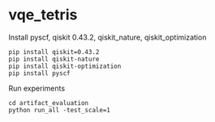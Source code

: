 # vqe_tetris

Install pyscf, qiskit 0.43.2, qiskit_nature, qiskit_optimization
```
pip install qiskit=0.43.2
pip install qiskit-nature
pip install qiskit-optimization
pip install pyscf
```
Run experiments
```
cd artifact_evaluation
python run_all -test_scale=1
```
